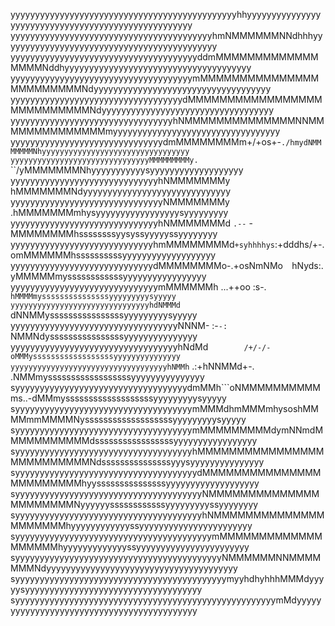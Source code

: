 
yyyyyyyyyyyyyyyyyyyyyyyyyyyyyyyyyyyyyyyyyyyyyyhhyyyyyyyyyyyyyyyyyyyyyyyyyyyyyyyyyyyyyyyyyyyyyyyyyyyy
yyyyyyyyyyyyyyyyyyyyyyyyyyyyyyyyyyyyyyyyyhmNMMMMMMNNdhhhyyyyyyyyyyyyyyyyyyyyyyyyyyyyyyyyyyyyyyyyyyyy
yyyyyyyyyyyyyyyyyyyyyyyyyyyyyyyyyyyyyyddmMMMMMMMMMMMMMMMMMNddhyyyyyyyyyyyyyyyyyyyyyyyyyyyyyyyyyyyyyy
yyyyyyyyyyyyyyyyyyyyyyyyyyyyyyyyyyyyymMMMMMMMMMMMMMMMMMMMMMMMMNdyyyyyyyyyyyyyyyyyyyyyyyyyyyyyyyyyyyy
yyyyyyyyyyyyyyyyyyyyyyyyyyyyyyyyyyydMMMMMMMMMMMMMMMMMMMMMMMMMMMNdyyyyyyyyyyyyyyyyyyyyyyyyyyyyyyyyyyy
yyyyyyyyyyyyyyyyyyyyyyyyyyyyyyyyyhNMMMMMMMMMMMMMMNNMMMMMMMMMMMMMMmyyyyyyyyyyyyyyyyyyyyyyyyyyyyyyyyyy
yyyyyyyyyyyyyyyyyyyyyyyyyyyyyyydmMMMMMMMMm+/+os+-``./hmydNMMMMMMMNhyyyyyyyyyyyyyyyyyyyyyyyyyyyyyyyyy
yyyyyyyyyyyyyyyyyyyyyyyyyyyyyyyMMMMMMMMMy.           `` ``/yMMMMMMMNhyyyyyyyyyyysyyyyyyyyyyyyyyyyyyy
yyyyyyyyyyyyyyyyyyyyyyyyyyyyyyhNMMMMMMMy                    hMMMMMMMNdyyyyyyyyyyyyyyyyyyyyyyyyyyyyyy
yyyyyyyyyyyyyyyyyyyyyyyyyyyyyyyNMMMMMMMy                    .hMMMMMMMmhysyyyyyyyyyyyyyyyyysyyyyyyyyy
yyyyyyyyyyyyyyyyyyyyyyyyyyyyyyhNMMMMMMMd               `.--` -MMMMMMMMhssssssssyysyssyyyyyssyyyyyyyy
yyyyyyyyyyyyyyyyyyyyyyyyyyyyyhmMMMMMMMMd`+syhhhhys`:+dddhs/+-.omMMMMMMhssssssssssyyyyyyyyyyyyyyyyyyy
yyyyyyyyyyyyyyyyyyyyyyyyyyyyydMMMMMMMMo-.+osNmNMo`  `hNyds:.   yMMMMMmyssssssssssssyyyyyyyyyyyyyyyyy
yyyyyyyyyyyyyyyyyyyyyyyyyyyyyymMMMMMMh   ...++oo     :s-.`     hMMMMmysssssssssssssssyyyyyyyyysyyyyy
yyyyyyyyyyyyyyyyyyyyyyyyyyyyyyyhdNMMMd       `                 dNNMMyssssssssssssssssyyyyyyyyysyyyyy
yyyyyyyyyyyyyyyyyyyyyyyyyyyyyyyyyyNNNM-         :-` -:        `NMMNdyssssssssssssssssyyyyyyyyyyyyyyy
yyyyyyyyyyyyyyyyyyyyyyyyyyyyyyyyyyhNdMd`        /+/-/-        oMMMyssssssssssssssssssyyyyyyyyyyyyyyy
yyyyyyyyyyyyyyyyyyyyyyyyyyyyyyyyyyyhNMMh`    .:+hNNMMd+-.    .NMMmyssssssssssssssssssyyyyyyyyyyyyyyy
syyyyyyyyyyyyyyyyyyyyyyyyyyyyyyyyyyydmMMh```oNMMMMMMMMMMms..-dMMmysssssssssssssssssssyyyyyyyyysyyyyy
syyyyyyyyyyyyyyyyyyyyyyyyyyyyyyyyyyyymMMMdhmMMMmhysoshMMMMmmMMMMNysssssssssssssssssssyyyyyyyyysyyyyy
syyyyyyyyyyyyyyyyyyyyyyyyyyyyyyyyyyyymMMMMMMMMMdymNNmdMMMMMMMMMMMdsssssssssssssssssyyyyyyyyyyyyyyyyy
syyyyyyyyyyyyyyyyyyyyyyyyyyyyyyyyyyyyhMMMMMMMMMMMMMMMMMMMMMMMMMMNdsssssssssssssssyyysyyyyyyyyyyyyyyy
syyyyyyyyyyyyyyyyyyyyyyyyyyyyyyyyyyyyydMMMMMMMMMMMMMMMMMMMMMMMMhyysssssssssssssssyyyyyyyyyyyyyyyyyyy
syyyyyyyyyyyyyyyyyyyyyyyyyyyyyyyyyyyyyyNMMMMMMMMMMMMMMMMMMMMMMNyyyyyyssssssssssssyyyyyyyyyssyyyyyyyy
syyyyyyyyyyyyyyyyyyyyyyyyyyyyyyyyyyyyyyhNMMMMMMMMMMMMMMMMMMMMMhyyyyyyyyyyyyssyyyyyyyyyyyyyyyyyyyyyyy
syyyyyyyyyyyyyyyyyyyyyyyyyyyyyyyyyyyyyyyymMMMMMMMMMMMMMMMMMMMhyyyyyyyyyyyyyssyyyyyyyyyyyyyyyyyyyyyyy
syyyyyyyyyyyyyyyyyyyyyyyyyyyyyyyyyyyyyyyyyyNMMMMMMNNMMMMMMMNdyyyyyyyyyyyyyyyyyyyyyyyyyyyyyyyyyyyyyyy
syyyyyyyyyyyyyyyyyyyyyyyyyyyyyyyyyyyyyyyyyyymyyhdhyhhhMMMdyyyyysyyyyyyyyyyyyyyyyyyyyyyyyyyyyyyyyyyyy
syyyyyyyyyyyyyyyyyyyyyyyyyyyyyyyyyyyyyyyyyyyyyyyyyyyyymMdyyyyyyyyyyyyyyyyyyyyyyyyyyyyyyyyyyyyyyyyyyy
